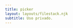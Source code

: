 ```yaml
---
title: picker
layout: layouts/filestack.njk
subtitle: Uso privado.
---
```


<script src="//static.filestackapi.com/filestack-js/3.x.x/filestack.min.js"></script>
<script>
	const client = filestack.init(AyRFVFuQmQCiM7iCPDo1Vz);
	client.picker().open();
</script>
